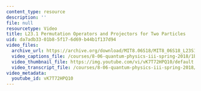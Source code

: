 ```yaml
---
content_type: resource
description: ''
file: null
resourcetype: Video
title: L23.1 Permutation Operators and Projectors for Two Particles
uid: da7adb33-01b8-5f17-6d69-b44b1f137d94
video_files:
  archive_url: https://archive.org/download/MIT8.06S18/MIT8_06S18_L23S1_300k.mp4
  video_captions_file: /courses/8-06-quantum-physics-iii-spring-2018/1bc7ab47366c56b19e519c778b6a6102_vK7T72HPQ10.vtt
  video_thumbnail_file: https://img.youtube.com/vi/vK7T72HPQ10/default.jpg
  video_transcript_file: /courses/8-06-quantum-physics-iii-spring-2018/756faafe0c17b8ec3e4aef42c94783b0_vK7T72HPQ10.pdf
video_metadata:
  youtube_id: vK7T72HPQ10
---
```

